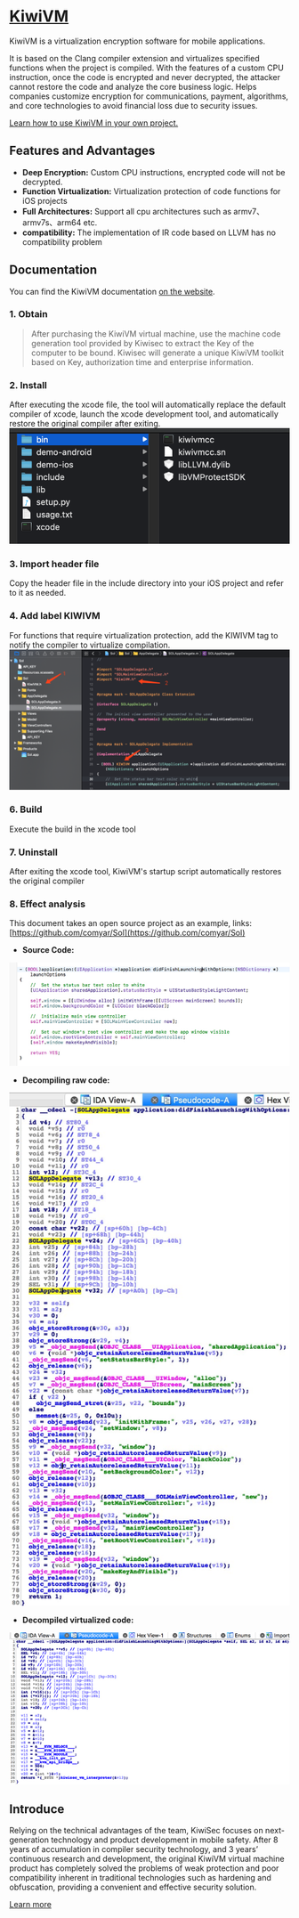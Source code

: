 # [KiwiVM](https://en.kiwisec.com/product/vm-android.html)  

KiwiVM is a virtualization encryption software for mobile applications.
 
It is based on the Clang compiler extension and virtualizes specified functions when the project is compiled. With the features of a custom CPU instruction, once the code is encrypted and never decrypted, the attacker cannot restore the code and analyze the core business logic. Helps companies customize encryption for communications, payment, algorithms, and core technologies to avoid financial loss due to security issues.
 
[Learn how to use KiwiVM in your own project.](https://document.kiwisec.com/en/kiwiVM/)

## Features and Advantages
* **Deep Encryption:** Custom CPU instructions, encrypted code will not be decrypted.
* **Function Virtualization:** Virtualization protection of code functions for iOS projects
* **Full Architectures:** Support all cpu architectures such as armv7、armv7s、arm64 etc.
* **compatibility:** The implementation of IR code based on LLVM has no compatibility problem

## Documentation
You can find the KiwiVM documentation [on the website](https://document.kiwisec.com/en/kiwiVM).  

### 1. Obtain

> After purchasing the KiwiVM virtual machine, use the machine code generation tool provided by Kiwisec to extract the Key of the computer to be bound. Kiwisec will generate a unique KiwiVM toolkit based on Key, authorization time and enterprise information.

### 2. Install

After executing the xcode file, the tool will automatically replace the default compiler of xcode, launch the xcode development tool, and automatically restore the original compiler after exiting.
![image](./image/vmp1.png)

### 3. Import header file
Copy the header file in the include directory into your iOS project and refer to it as needed.

### 4. Add label KIWIVM
For functions that require virtualization protection, add the KIWIVM tag to notify the compiler to virtualize compilation. 
![image](./image/vmp2.png)

### 6. Build
Execute the build in the xcode tool

### 7. Uninstall
After exiting the xcode tool, KiwiVM's startup script automatically restores the original compiler


### 8. Effect analysis
This document takes an open source project as an example, links: [https://github.com/comyar/Sol](https://github.com/comyar/Sol)

* **Source Code:**

![image](./image/vm13.jpg)

* **Decompiling raw code:**

![image](./image/vm15.jpg)

* **Decompiled virtualized code:**


![image](./image/vm14.jpg)


## Introduce
Relying on the technical advantages of the team, KiwiSec focuses on next-generation technology and product development in mobile safety. After 8 years of accumulation in compiler security technology, and 3 years’ continuous research and development, the original KiwiVM virtual machine product has completely solved the problems of weak protection and poor compatibility inherent in traditional technologies such as hardening and obfuscation, providing a convenient and effective security solution.

[Learn more](https://en.kiwisec.com)
